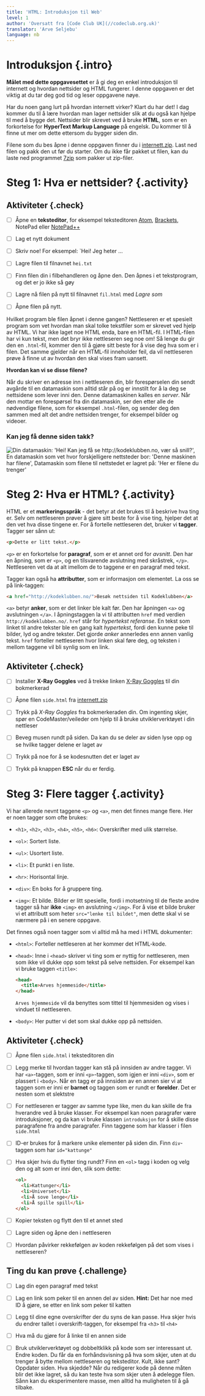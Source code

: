 ```yaml
---
title: 'HTML: Introduksjon til Web'
level: 1
author: 'Oversatt fra [Code Club UK](//codeclub.org.uk)'
translator: 'Arve Seljebu'
language: nb
---
```



# Introduksjon {.intro}

**Målet med dette oppgavesettet** er å gi deg en enkel introduksjon til
internett og hvordan nettsider og HTML fungerer. I denne oppgaven er det viktig
at du tar deg god tid og leser oppgavene nøye.

Har du noen gang lurt på hvordan internett virker? Klart du har det! I dag
kommer du til å lære hvordan man lager nettsider slik at du også kan hjelpe til
med å bygge det. Nettsider blir skrevet ved å bruke **HTML**, som er en
forkortelse for **HyperText Markup Language** på engelsk. Du kommer til å finne
ut mer om dette ettersom du bygger siden din.

Filene som du bes åpne i denne oppgaven finner du i
[internett.zip](internett.zip). Last ned filen og pakk den ut før du starter. Om
du ikke får pakket ut filen, kan du laste ned programmet
[7zip](http://www.7-zip.org/) som pakker ut zip-filer.


# Steg 1: Hva er nettsider? {.activity}

## Aktiviteter {.check}

- [ ] Åpne en **teksteditor**, for eksempel teksteditoren
      [Atom](http://atom.io), [Brackets](http://brackets.io/), NotePad eller
      [NotePad++](https://notepad-plus-plus.org/)

- [ ] Lag et nytt dokument

- [ ] Skriv noe! For eksempel: `Hei! Jeg heter ...

- [ ] Lagre filen til filnavnet `hei.txt`

- [ ] Finn filen din i filbehandleren og åpne den. Den åpnes i et tekstprogram,
      og det er jo ikke så gøy

- [ ] Lagre nå filen på nytt til filnavnet `fil.html` med *Lagre som*

- [ ] Åpne filen på nytt.

Hvilket program ble filen åpnet i denne gangen? Nettleseren er et spesielt
program som vet hvordan man skal tolke tekstfiler som er skrevet ved hjelp av
HTML. Vi har ikke laget noe HTML enda, bare en HTML-fil. I HTML-filen har vi kun
tekst, men det bryr ikke nettleseren seg noe om! Så lenge du gir den en
`.html`-fil, kommer den til å gjøre sitt beste for å vise deg hva som er i
filen. Det samme gjelder når en HTML-fil inneholder feil, da vil nettleseren
prøve å finne ut av hvordan den skal vises fram uansett.

**Hvordan kan vi se disse filene?**

Når du skriver en adresse inn i nettleseren din, blir forespørselen din sendt
avgårde til en datamaskin som alltid står på og er innstilt for å la deg se
nettsidene som lever inni den. Denne datamaskinen kalles en *server*. Når den
mottar en forespørsel fra din datamaskin, ser den etter alle de nødvendige
filene, som for eksempel `.html`-filen, og sender deg den sammen med alt det
andre nettsiden trenger, for eksempel bilder og videoer.

### Kan jeg få denne siden takk?

![Din datamaskin: 'Hei! Kan jeg få se http://kodeklubben.no, vær så snill?', En
datamaskin som vet hvor forskjelligere nettsteder bor: 'Denne maskinen har
filene', Datamaskin som filene til nettstedet er lagret på: 'Her er filene du
trenger'](webdialog.png)


# Steg 2: Hva er HTML? {.activity}

HTML er et **markeringsspråk** - det betyr at det brukes til å beskrive hva ting
er. Selv om nettleseren prøver å gjøre sitt beste for å vise ting, hjelper det
at den vet hva disse tingene er. For å fortelle nettleseren det, bruker vi
**tagger**. Tagger ser sånn ut:

```html
<p>Dette er litt tekst.</p>
```

`<p>` er en forkortelse for **paragraf**, som er et annet ord for _avsnitt_. Den
har en åpning, som er `<p>`, og en tilsvarende avslutning med skråstrek, `</p>`.
Nettleseren vet da at alt imellom de to taggene er en paragraf med tekst.

Tagger kan også ha **attributter**, som er informasjon om elementet. La oss se
på link-taggen:

```html
<a href="http://kodeklubben.no/">Besøk nettsiden til Kodeklubben</a>
```

`<a>` betyr **anker**, som er det linker ble kalt før. Den har åpningen `<a>` og
avslutningen `</a>`. I åpningstaggen la vi til attributten `href` med verdien
`http://kodeklubben.no/`. `href` står for *hypertekst referanse*. En tekst som
linket til andre tekster ble en gang kalt *hypertekst*, fordi den kunne peke til
bilder, lyd og andre tekster. Det gjorde *anker* annerledes enn annen vanlig
tekst. `href` forteller nettleseren hvor linken skal føre deg, og teksten i
mellom taggene vil bli synlig som en link.

## Aktiviteter {.check}

- [ ] Installer **X-Ray Goggles** ved å trekke linken <a
      href="javascript:(function () {var
      script=document.createElement('script');script.src='https://goggles.mozilla.org'+'/webxray.js';script.className='webxray';script.setAttribute('data-lang','en-US');script.setAttribute('data-baseuri','https://goggles.mozilla.org');document.body.appendChild(script);}())">X-Ray
      Goggles</a> til din bokmerkerad

- [ ] Åpne filen `side.html` fra [internett.zip](internett.zip)

- [ ] Trykk på *X-Ray Goggles* fra bokmerkeraden din. Om ingenting skjer, spør
      en CodeMaster/veileder om hjelp til å bruke utviklerverktøyet i din
      nettleser

- [ ] Beveg musen rundt på siden. Da kan du se deler av siden lyse opp og se
      hvilke tagger delene er laget av

- [ ] Trykk på noe for å se kodesnutten det er laget av

- [ ] Trykk på knappen **ESC** når du er ferdig.


# Steg 3: Flere tagger {.activity}

Vi har allerede nevnt taggene `<p>` og `<a>`, men det finnes mange flere. Her er
noen tagger som ofte brukes:

- `<h1>`, `<h2>`, `<h3>`, `<h4>`, `<h5>`, `<h6>`: Overskrifter med ulik
  størrelse.

- `<ol>`: Sortert liste.

- `<ul>`: Usortert liste.

- `<li>`: Et punkt i en liste.

- `<hr>`: Horisontal linje.

- `<div>`: En boks for å gruppere ting.

- `<img>`: Et bilde. Bilder er litt spesielle, fordi i motsetning til de fleste
  andre tagger så har **ikke** `<img>` en avslutning `</img>`. For å vise et
  bilde bruker vi et attributt som heter `src="lenke til bildet"`, men dette
  skal vi se nærmere på i en senere oppgave.

Det finnes også noen tagger som vi alltid må ha med i HTML dokumenter:

- `<html>`: Forteller nettleseren at her kommer det HTML-kode.

- `<head>`: Inne i `<head>` skriver vi ting som er nyttig for nettleseren, men
  som ikke vil dukke opp som tekst på selve nettsiden. For eksempel kan vi bruke
  taggen `<title>`:

  ```html
  <head>
    <title>Arves hjemmeside</title>
  </head>
  ```

  `Arves hjemmeside` vil da benyttes som tittel til hjemmesiden og vises i
  vinduet til nettleseren.

- `<body>`: Her putter vi det som skal dukke opp på nettsiden.

## Aktiviteter {.check}

- [ ] Åpne filen `side.html` i teksteditoren din

- [ ] Legg merke til hvordan tagger kan stå på innsiden av andre tagger. Vi har
      `<a>`-taggen, som er inni `<p>`-taggen, som igjen er inni `<div>`, som er
      plassert i `<body>`. Når en tagg er på innsiden av en annen sier vi at
      taggen som er inni er **barnet** og taggen som er rundt er **forelder**.
      Det er nesten som et slektstre

- [ ] For nettleseren er tagger av samme type like, men du kan skille de fra
      hverandre ved å bruke klasser. For eksempel kan noen paragrafer være
      introduksjoner, og da kan vi bruke klassen `introduksjon` for å skille
      disse paragrafene fra andre paragrafer. Finn taggene som har klasser i
      filen `side.html`

- [ ] ID-er brukes for å markere unike elementer på siden din. Finn `div`-taggen
      som har `id="kattunge"`

- [ ] Hva skjer hvis du flytter ting rundt? Finn en `<ol>` tagg i koden og velg
      den og alt som er inni den, slik som dette:

  ```html
  <ol>
    <li>Kattunger</li>
    <li>Universet</li>
    <li>Å sove lenge</li>
    <li>Å spille spill</li>
  </ol>
  ```

- [ ] Kopier teksten og flytt den til et annet sted

- [ ] Lagre siden og åpne den i nettleseren

- [ ] Hvordan påvirker rekkefølgen av koden rekkefølgen på det som vises i
      nettleseren?

## Ting du kan prøve {.challenge}

- [ ] Lag din egen paragraf med tekst

- [ ] Lag en link som peker til en annen del av siden. **Hint:** Det har noe med
      ID å gjøre, se etter en link som peker til katten

- [ ] Legg til dine egne overskrifter der du syns de kan passe. Hva skjer hvis
      du endrer tallet i overskrift-taggen, for eksempel fra `<h3>` til `<h4>`

- [ ] Hva må du gjøre for å linke til en annen side

- [ ] Bruk utviklerverktøyet og dobbeltklikk på kode som ser interessant ut.
      Endre koden. Du får da en forhåndsvisning på hva som skjer, uten at du
      trenger å bytte mellom nettleseren og teksteditor. Kult, ikke sant?
      Oppdater siden. Hva skjedde? Når du redigerer kode på denne måten blir det
      ikke lagret, så du kan teste hva som skjer uten å ødelegge filen. Sånn kan
      du eksperimentere masse, men alltid ha muligheten til å gå tilbake.
